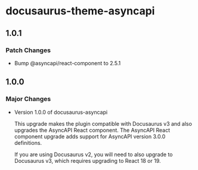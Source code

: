 # docusaurus-theme-asyncapi

## 1.0.1

### Patch Changes

- Bump @asyncapi/react-component to 2.5.1

## 1.0.0

### Major Changes

- Version 1.0.0 of docusaurus-asyncapi

  This upgrade makes the plugin compatible with Docusaurus v3 and
  also upgrades the AsyncAPI React component. The AsyncAPI React component
  upgrade adds support for AsyncAPI version 3.0.0 definitions.

  If you are using Docusaurus v2, you will need to also upgrade
  to Docusaurus v3, which requires upgrading to React 18 or 19.
